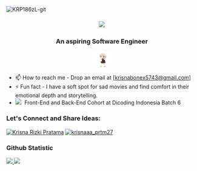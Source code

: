 <p align="left"> <img src="https://komarev.com/ghpvc/?username=krp186zl&label=Profile%20views&color=0e75b6&style=flat" alt="KRP186zL-git" /> </p>
<h3 align="center">  
  <img src="https://readme-typing-svg.herokuapp.com/?font=Righteous&size=30&color=F7F7F7&center=true&vCenter=true&width=500&height=70&duration=4000&lines=Hi+There!+👋;+I'm+Krisna+Rizki+Pratama!;" /> 
  </h3>
<div align="center">
  <h3>An aspiring Software Engineer</h3>
  <img src="./assets/shigure-ui-dance.gif" width="55">
</div>

- 📫 How to reach me - Drop an email at [krisnabonex5743@gmail.com] 
- ⚡ Fun fact -  I have a soft spot for sad movies and find comfort in their emotional depth and storytelling.
- <img height="15em" src="https://cdn.discordapp.com/icons/1198836432308019242/d31e0f986f728b3bd26a30974cdc25d4.webp?size=96"/>&nbsp;&nbsp;Front-End and Back-End Cohort at Dicoding Indonesia Batch 6
  

<h3 align="left">Let's Connect and Share Ideas:</h3>
<p align="left">
<a href="https://www.linkedin.com/in/krisnaaa-prtm27/" target="blank"><img align="center" src="https://raw.githubusercontent.com/rahuldkjain/github-profile-readme-generator/master/src/images/icons/Social/linked-in-alt.svg" alt="Krisna Rizki Pratama" height="30" width="40" /></a>
<a href="https://instagram.com/krisnaaa_prtm27" target="blank"><img align="center" src="https://raw.githubusercontent.com/rahuldkjain/github-profile-readme-generator/master/src/images/icons/Social/instagram.svg" alt="krisnaaa_prtm27" height="30" width="40" /></a>
</p>


### Github Statistic
<p align="left">
<a href="https://github.com/krp186zl">
  <img height="180em" src="https://github-readme-stats-eight-theta.vercel.app/api?username=krp186zl&show_icons=true&theme=radical&include_all_commits=true&count_private=true"/>
  <img height="180em" src="https://github-readme-stats-eight-theta.vercel.app/api/top-langs/?username=krp186zl&layout=compact&langs_count=8&theme=radical"/>
</a>
</p>
